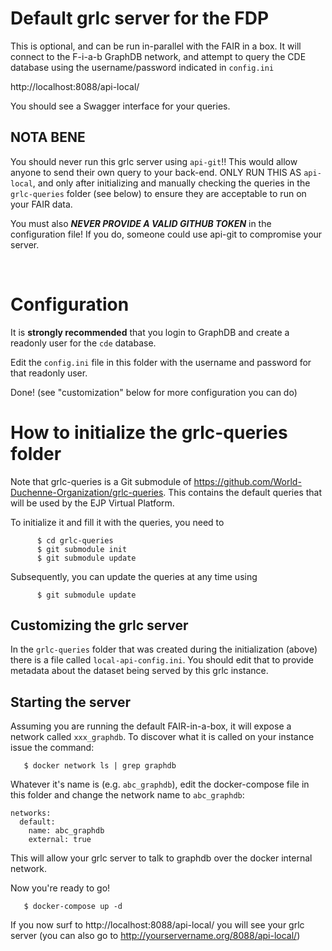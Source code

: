 # Default grlc server for the FDP

This is optional, and can be run in-parallel with the FAIR in a box.  It will connect to the F-i-a-b GraphDB network, and attempt to query the 
CDE database using the username/password indicated in `config.ini`

http://localhost:8088/api-local/

You should see a Swagger interface for your queries.

## NOTA BENE

You should never run this grlc server using `api-git`!!  This would allow anyone to send their own query to your back-end.  ONLY RUN THIS AS `api-local`, and only after initializing and manually checking the queries in the `grlc-queries` folder (see below) to ensure they are acceptable to run on your FAIR data.

You must also **_NEVER PROVIDE A VALID GITHUB TOKEN_** in the configuration file!  If you do, someone could use api-git to compromise your server.

<br/>

# Configuration

It is **strongly recommended** that you login to GraphDB and create a readonly user for the `cde` database.

Edit the `config.ini` file in this folder with the username and password for that readonly user.

Done!  (see "customization" below for more configuration you can do)

# How to initialize the grlc-queries folder

Note that grlc-queries is a Git submodule of https://github.com/World-Duchenne-Organization/grlc-queries.  This contains the default queries that will be used by the EJP Virtual Platform.

To initialize it and fill it with the queries, you need to
```
      $ cd grlc-queries
      $ git submodule init
      $ git submodule update
```

Subsequently, you can update the queries at any time using 

```
      $ git submodule update
```

## Customizing the grlc server

In the `grlc-queries` folder that was created during the initialization (above) there is a file called `local-api-config.ini`.  You should edit that to provide metadata about the dataset being served by this grlc instance.


## Starting the server

Assuming you are running the default FAIR-in-a-box, it will expose a network called `xxx_graphdb`.  To discover what it is called on your instance issue the command:

```
   $ docker network ls | grep graphdb
```

Whatever it's name is (e.g. `abc_graphdb`), edit the docker-compose file in this folder and change the network name to `abc_graphdb`:

```
networks:
  default:
    name: abc_graphdb
    external: true
```

This will allow your grlc server to talk to graphdb over the docker internal network.

Now you're ready to go!

```
   $ docker-compose up -d
```

If you now surf to http://localhost:8088/api-local/ you will see your grlc server (you can also go to http://yourservername.org/8088/api-local/)

